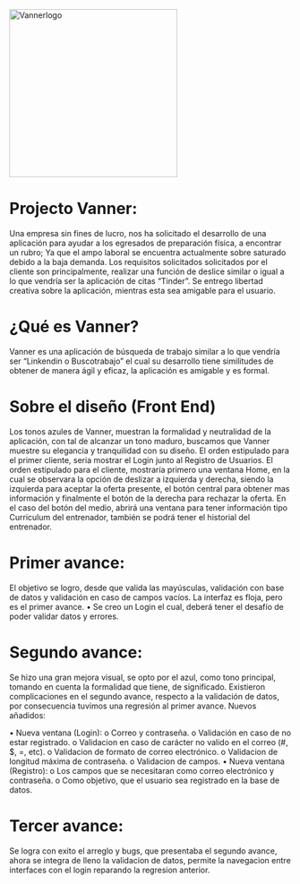 <img src="https://github.com/user-attachments/assets/f77da172-6536-420a-9a7d-553d183a21e4" alt="Vannerlogo" width="300"/>



# Projecto Vanner: 

Una empresa sin fines de lucro, nos ha solicitado el desarrollo de una aplicación para ayudar a los egresados de preparación física, a encontrar un rubro; Ya que el ampo laboral se encuentra actualmente sobre saturado debido a la baja demanda.
Los requisitos solicitados solicitados por el cliente son principalmente, realizar una función de deslice similar o igual a lo que vendría ser la aplicación de citas “Tinder”.
Se entrego libertad creativa sobre la aplicación, mientras esta sea amigable para el usuario.

# ¿Qué es Vanner?

Vanner es una aplicación de búsqueda de trabajo similar a lo que vendría ser “Linkendin o Buscotrabajo” el cual su desarrollo tiene similitudes de obtener de manera ágil y eficaz, la aplicación es amigable y es formal.

# Sobre el diseño (Front End)

Los tonos azules de Vanner, muestran la formalidad y neutralidad de la aplicación, con tal de alcanzar un tono maduro,  buscamos que Vanner muestre su elegancia y tranquilidad con su diseño.
El orden estipulado para el primer cliente, seria mostrar el Login junto al  Registro de Usuarios. 
El orden estipulado para el cliente, mostraría primero  una ventana Home, en la cual se observara la opción de  deslizar a izquierda y derecha, siendo la izquierda para aceptar la oferta presente, el botón central para obtener mas información y finalmente el botón de la derecha para rechazar la oferta.
En el caso del botón del medio, abrirá una ventana para tener información tipo Curriculum del entrenador, también se podrá tener el historial del entrenador.

# Primer avance:

El objetivo se logro, desde que valida las mayúsculas, validación con base de datos y validación en caso de campos vacíos.
La interfaz es floja, pero es el primer avance.
•	Se creo un Login el cual, deberá tener el desafío de poder validar datos y errores.

# Segundo avance:

Se hizo una gran mejora visual, se opto por el azul, como tono principal, tomando en cuenta la formalidad que tiene, de significado.
Existieron complicaciones en el segundo avance, respecto a la validación de datos, por consecuencia tuvimos una regresión al primer avance.
Nuevos añadidos:

•	Nueva ventana (Login):
    o	Correo y contraseña.
    o	Validación en caso de no estar registrado.
    o	Validacion en caso de carácter no valido en el correo (#, $, =, etc).
    o	Validacion de formato de correo electrónico.
    o	Validacion de longitud máxima de contraseña.
    o	Validacion de campos.
•	Nueva ventana (Registro):
    o	Los campos que se necesitaran como correo electrónico y contraseña.
    o	Como objetivo, que el usuario sea registrado en la base de datos.

# Tercer avance:

Se logra con exito el arreglo y bugs, que presentaba el segundo avance, ahora se integra de lleno la validacion de datos, permite la navegacion entre interfaces
con el login reparando la regresion anterior.




